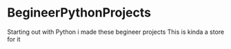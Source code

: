 # BegineerPythonProjects
Starting out with Python i made these begineer projects 
This is kinda a store for it
